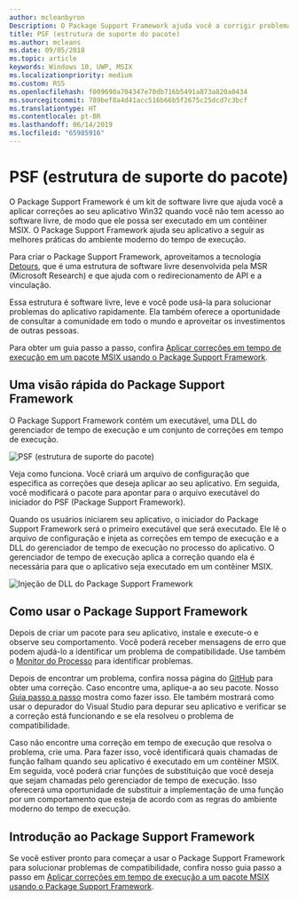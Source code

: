 ```yaml
---
author: mcleanbyron
Description: O Package Support Framework ajuda você a corrigir problemas que impedem que seu aplicativo da área de trabalho seja executado em um contêiner MSIX.
title: PSF (estrutura de suporte do pacote)
ms.author: mcleans
ms.date: 09/05/2018
ms.topic: article
keywords: Windows 10, UWP, MSIX
ms.localizationpriority: medium
ms.custom: RS5
ms.openlocfilehash: f009690a704347e70db716b5491a873a820a0434
ms.sourcegitcommit: 789bef8a4d41acc516b66b5f2675c25dcd7c3bcf
ms.translationtype: HT
ms.contentlocale: pt-BR
ms.lasthandoff: 06/14/2019
ms.locfileid: "65985916"
---
```

# <a name="package-support-framework"></a>PSF (estrutura de suporte do pacote)

O Package Support Framework é um kit de software livre que ajuda você a aplicar correções ao seu aplicativo Win32 quando você não tem acesso ao software livre, de modo que ele possa ser executado em um contêiner MSIX. O Package Support Framework ajuda seu aplicativo a seguir as melhores práticas do ambiente moderno do tempo de execução.

Para criar o Package Support Framework, aproveitamos a tecnologia [Detours](https://www.microsoft.com/en-us/research/project/detours), que é uma estrutura de software livre desenvolvida pela MSR (Microsoft Research) e que ajuda com o redirecionamento de API e a vinculação.

Essa estrutura é software livre, leve e você pode usá-la para solucionar problemas do aplicativo rapidamente. Ela também oferece a oportunidade de consultar a comunidade em todo o mundo e aproveitar os investimentos de outras pessoas.

Para obter um guia passo a passo, confira [Aplicar correções em tempo de execução em um pacote MSIX usando o Package Support Framework](https://docs.microsoft.com/windows/uwp/porting/package-support-framework).

## <a name="a-quick-look-inside-of-the-package-support-framework"></a>Uma visão rápida do Package Support Framework

O Package Support Framework contém um executável, uma DLL do gerenciador de tempo de execução e um conjunto de correções em tempo de execução.

![PSF (estrutura de suporte do pacote)](images/package-support-framework.png)

Veja como funciona. Você criará um arquivo de configuração que especifica as correções que deseja aplicar ao seu aplicativo. Em seguida, você modificará o pacote para apontar para o arquivo executável do iniciador do PSF (Package Support Framework).

Quando os usuários iniciarem seu aplicativo, o iniciador do Package Support Framework será o primeiro executável que será executado. Ele lê o arquivo de configuração e injeta as correções em tempo de execução e a DLL do gerenciador de tempo de execução no processo do aplicativo. O gerenciador de tempo de execução aplica a correção quando ela é necessária para que o aplicativo seja executado em um contêiner MSIX.

![Injeção de DLL do Package Support Framework](images/package-support-framework-2.png)

## <a name="how-to-use-the-package-support-framework"></a>Como usar o Package Support Framework

Depois de criar um pacote para seu aplicativo, instale e execute-o e observe seu comportamento. Você poderá receber mensagens de erro que podem ajudá-lo a identificar um problema de compatibilidade. Use também o [Monitor do Processo](https://docs.microsoft.com/sysinternals/downloads/procmon) para identificar problemas.

Depois de encontrar um problema, confira nossa página do [GitHub](https://github.com/Microsoft/MSIX-PackageSupportFramework/) para obter uma correção. Caso encontre uma, aplique-a ao seu pacote. Nosso [Guia passo a passo](https://docs.microsoft.com/windows/uwp/porting/package-support-framework) mostra como fazer isso. Ele também mostrará como usar o depurador do Visual Studio para depurar seu aplicativo e verificar se a correção está funcionando e se ela resolveu o problema de compatibilidade.

Caso não encontre uma correção em tempo de execução que resolva o problema, crie uma. Para fazer isso, você identificará quais chamadas de função falham quando seu aplicativo é executado em um contêiner MSIX. Em seguida, você poderá criar funções de substituição que você deseja que sejam chamadas pelo gerenciador de tempo de execução. Isso oferecerá uma oportunidade de substituir a implementação de uma função por um comportamento que esteja de acordo com as regras do ambiente moderno do tempo de execução.

## <a name="get-started-with-the-package-support-framework"></a>Introdução ao Package Support Framework

Se você estiver pronto para começar a usar o Package Support Framework para solucionar problemas de compatibilidade, confira nosso guia passo a passo em [Aplicar correções em tempo de execução a um pacote MSIX usando o Package Support Framework](https://docs.microsoft.com/windows/uwp/porting/package-support-framework).
